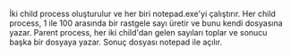 İki child process oluşturulur ve her biri notepad.exe'yi çalıştırır.
Her child process, 1 ile 100 arasında bir rastgele sayı üretir ve bunu kendi dosyasına yazar.
Parent process, her iki child'dan gelen sayıları toplar ve sonucu başka bir dosyaya yazar.
Sonuç dosyası notepad ile açılır.

